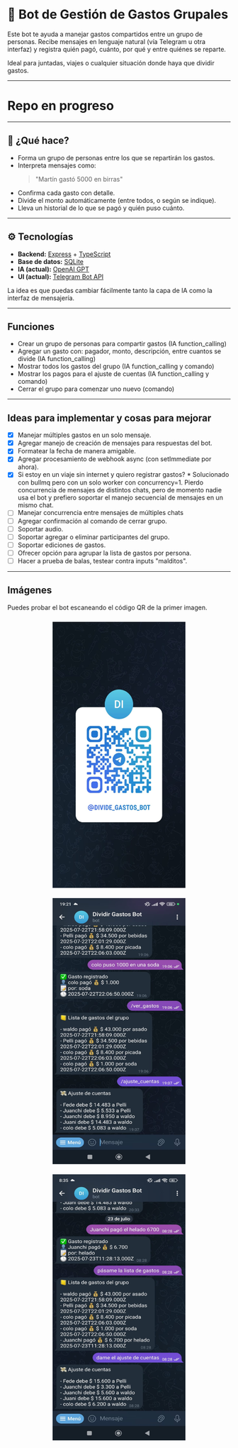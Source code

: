 # 🤖 Bot de Gestión de Gastos Grupales

Este bot te ayuda a manejar gastos compartidos entre un grupo de personas. Recibe mensajes en lenguaje natural (vía Telegram u otra interfaz) y registra quién pagó, cuánto, por qué y entre quiénes se reparte.

Ideal para juntadas, viajes o cualquier situación donde haya que dividir gastos.

---

# Repo en progreso

---

## 🚀 ¿Qué hace?

- Forma un grupo de personas entre los que se repartirán los gastos.
- Interpreta mensajes como:
  > "Martín gastó 5000 en birras"
- Confirma cada gasto con detalle.
- Divide el monto automáticamente (entre todos, o según se indique).
- Lleva un historial de lo que se pagó y quién puso cuánto.

---

## ⚙️ Tecnologías

- **Backend:** [Express](https://expressjs.com/) + [TypeScript](https://www.typescriptlang.org/)
- **Base de datos:** [SQLite](https://www.sqlite.org/)
- **IA (actual):** [OpenAI GPT](https://openai.com/)
- **UI (actual):** [Telegram Bot API](https://core.telegram.org/bots/api)

La idea es que puedas cambiar fácilmente tanto la capa de IA como la interfaz de mensajería.

---

## Funciones

 - Crear un grupo de personas para compartir gastos (IA function_calling)
 - Agregar un gasto con: pagador, monto, descripción, entre cuantos se divide (IA function_calling)
 - Mostrar todos los gastos del grupo (IA function_calling y comando)
 - Mostrar los pagos para el ajuste de cuentas (IA function_calling y comando)
 - Cerrar el grupo para comenzar uno nuevo (comando)

---

## Ideas para implementar y cosas para mejorar

 - [x] Manejar múltiples gastos en un solo mensaje.
 - [x] Agregar manejo de creación de mensajes para respuestas del bot.
 - [x] Formatear la fecha de manera amigable.
 - [x] Agregar procesamiento de webhook async (con setImmediate por ahora).
 - [x] Si estoy en un viaje sin internet y quiero registrar gastos? 
         * Solucionado con bullmq pero con un solo worker con concurrency=1. Pierdo concurrencia de mensajes de distintos chats, pero de momento nadie usa el bot y prefiero soportar el manejo secuencial de mensajes en un mismo chat.
 - [ ] Manejar concurrencia entre mensajes de múltiples chats
 - [ ] Agregar confirmación al comando de cerrar grupo.
 - [ ] Soportar audio.
 - [ ] Soportar agregar o eliminar participantes del grupo.
 - [ ] Soportar ediciones de gastos.
 - [ ] Ofrecer opción para agrupar la lista de gastos por persona.
 - [ ] Hacer a prueba de balas, testear contra inputs "malditos".

---

## Imágenes

Puedes probar el bot escaneando el código QR de la primer imagen.

<div align="center">
  <img src="./images/bot-qr.jpeg" alt="Demo 2" width="300" height="600" style="margin: 10px"/>
  <img src="./images/demo-2.jpeg" alt="Demo 2" width="300" height="600" style="margin: 10px"/>
  <img src="./images/demo-2.2.jpeg" alt="Demo 2.2" width="300" height="600" style="margin: 10px"/>
</div>

